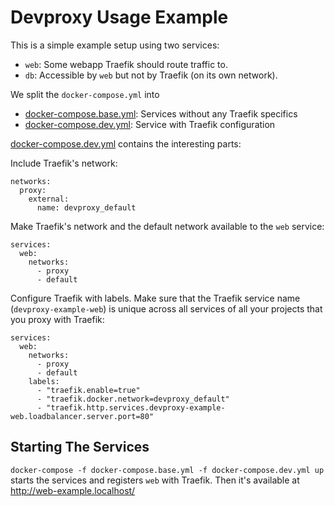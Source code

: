 # Devproxy Usage Example

This is a simple example setup using two services:

- `web`: Some webapp Traefik should route traffic to.
- `db`: Accessible by `web` but not by Traefik (on its own network).

We split the `docker-compose.yml` into

- [docker-compose.base.yml](docker-compose.base.yml): Services without any Traefik specifics
- [docker-compose.dev.yml](docker-compose.dev.yml): Service with Traefik configuration

[docker-compose.dev.yml](docker-compose.dev.yml) contains the interesting parts:

Include Traefik's network:

```
networks:
  proxy:
    external:
      name: devproxy_default
```

Make Traefik's network and the default network available to the `web` service:

```
services:
  web:
    networks:
      - proxy
      - default
```

Configure Traefik with labels. Make sure that the Traefik service name (`devproxy-example-web`) is unique across all services of all your projects that you proxy with Traefik:

```
services:
  web:
    networks:
      - proxy
      - default
    labels:
      - "traefik.enable=true"
      - "traefik.docker.network=devproxy_default"
      - "traefik.http.services.devproxy-example-web.loadbalancer.server.port=80"
```

## Starting The Services

`docker-compose -f docker-compose.base.yml -f docker-compose.dev.yml up` starts the services and registers `web` with Traefik.
Then it's available at http://web-example.localhost/
